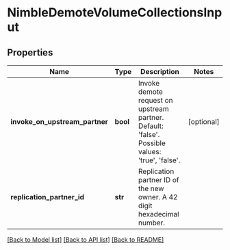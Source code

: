 # NimbleDemoteVolumeCollectionsInput

## Properties
Name | Type | Description | Notes
------------ | ------------- | ------------- | -------------
**invoke_on_upstream_partner** | **bool** | Invoke demote request on upstream partner. Default: &#39;false&#39;. Possible values: &#39;true&#39;, &#39;false&#39;. | [optional] 
**replication_partner_id** | **str** | Replication partner ID of the new owner. A 42 digit hexadecimal number. | 

[[Back to Model list]](../README.md#documentation-for-models) [[Back to API list]](../README.md#documentation-for-api-endpoints) [[Back to README]](../README.md)


